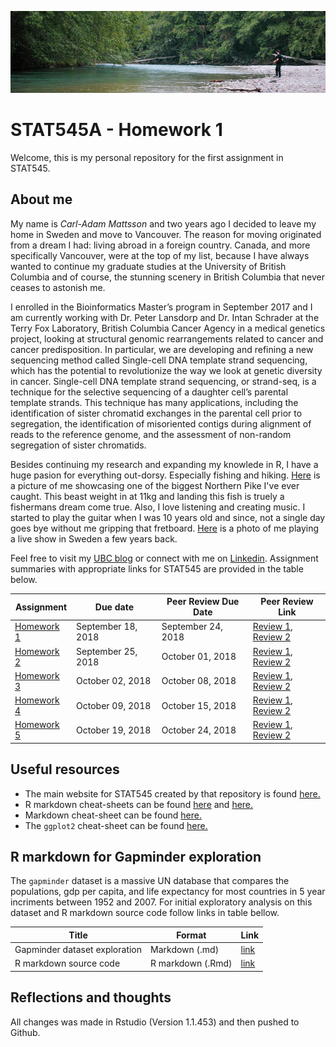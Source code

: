![](header.jpg)

# STAT545A - Homework 1
Welcome, this is my personal repository for the first assignment in STAT545. 

## About me
My name is *Carl-Adam Mattsson* and two years ago I decided to leave my home in Sweden and move to Vancouver. The reason for moving originated from a dream I had: living abroad in a foreign country. Canada, and more specifically Vancouver, were at the top of my list, because I have always wanted to continue my graduate studies at the University of British Columbia and of course, the stunning scenery in British Columbia that never ceases to astonish me.

I enrolled in the Bioinformatics Master’s program in September 2017 and I am currently working with Dr. Peter Lansdorp and Dr. Intan Schrader at the Terry Fox Laboratory, British Columbia Cancer Agency in a medical genetics project, looking at structural genomic rearrangements related to cancer and cancer predisposition. In particular, we are developing and refining a new sequencing method called Single-cell DNA template strand sequencing, which has the potential to revolutionize the way we look at genetic diversity in cancer. Single-cell DNA template strand sequencing, or strand-seq, is a technique for the selective sequencing of a daughter cell’s parental template strands. This technique has many applications, including the identification of sister chromatid exchanges in the parental cell prior to segregation, the identification of misoriented contigs during alignment of reads to the reference genome, and the assessment of non-random segregation of sister chromatids. 

Besides continuing my research and expanding my knowlede in R, I have a huge pasion for everything out-dorsy. Especially fishing and hiking. [Here](https://ibb.co/eVc5N9) is a picture of me showcasing one of the biggest Northern Pike I've ever caught. This beast weight in at 11kg and landing this fish is truely a fishermans dream come true. 
Also, I love listening and creating music. I started to play the guitar when I was 10 years old and since, not a single day goes bye without me gripping that fretboard. [Here](https://ibb.co/nM48aU) is a photo of me playing a live show in Sweden a few years back. 

Feel free to visit my [UBC blog](https://blogs.ubc.ca/mattsada/) or connect with me on [Linkedin](https://www.linkedin.com/in/carl-adam-mattsson-48305aa7/). Assignment summaries with appropriate links for STAT545 are provided in the table below. 

| **Assignment** | **Due date** | **Peer Review Due Date** | **Peer Review Link** |
| -------------- |--------------|--------------------------|----------------------|
|[Homework 1](https://github.com/STAT545-UBC-students/hw01-mattsada/blob/master/hw01_gapminder.md)|September 18, 2018|September 24, 2018| [Review 1](), [Review 2]()|
|[Homework 2]()|September 25, 2018|October 01, 2018  | [Review 1](), [Review 2]()|
|[Homework 3]()|October 02, 2018|October 08, 2018| [Review 1](), [Review 2]()|
|[Homework 4]()|October 09, 2018|October 15, 2018|  [Review 1](), [Review 2]()|
|[Homework 5]()|October 19, 2018|October 24, 2018| [Review 1](), [Review 2]()|

Useful resources
---------------

-   The main website for STAT545 created by that repository is found [here.](http://stat545.com/Classroom/ "STAT545 Main Webpage")
-   R markdown cheat-sheets can be found [here](https://www.rstudio.com/wp-content/uploads/2015/02/rmarkdown-cheatsheet.pdf "Cheat-sheet 1") and [here.](https://www.rstudio.com/wp-content/uploads/2016/03/rmarkdown-cheatsheet-2.0.pdf "Cheat sheet 2")
-   Markdown cheat-sheet can be found [here.](https://github.com/adam-p/markdown-here/wiki/Markdown-Cheatsheet "Markdown Cheat-sheet")
-   The `ggplot2` cheat-sheet can be found [here.](https://www.rstudio.com/wp-content/uploads/2015/03/ggplot2-cheatsheet.pdf "ggplot2 Cheat-sheet")

## R markdown for Gapminder exploration
The `gapminder` dataset is a massive UN database that compares the populations, gdp per capita, and life expectancy for most countries in 5 year incriments between 1952 and 2007. For initial exploratory analysis on this dataset and R markdown source code follow links in table bellow. 

| **Title** | **Format** | **Link** |
| --------- |------------|----------|
|Gapminder dataset exploration|Markdown (.md)| [link]()|
|R markdown source code|R markdown (.Rmd)| [link]()|

## Reflections and thoughts
All changes was made in Rstudio (Version 1.1.453) and then pushed to Github.  


